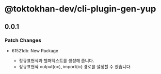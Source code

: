 # @toktokhan-dev/cli-plugin-gen-yup

## 0.0.1

### Patch Changes

- 61521db: New Package

  - 정규표현식과 헬퍼텍스트를 생성해 줍니다.
  - 정규표현식 output(oc), import(ic) 경로를 설정할 수 있습니다.
